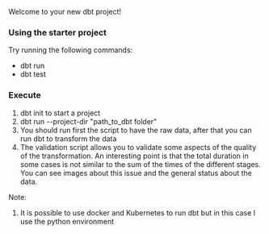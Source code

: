 Welcome to your new dbt project!

### Using the starter project

Try running the following commands:
- dbt run
- dbt test


### Execute 

1) dbt init to start a project
2) dbt run --project-dir "path_to_dbt folder"
3) You should run first the script to have the raw data, after that you can run dbt to transform the data
4) The validation script allows you to validate some aspects of the quality of the transformation. An interesting point is that the total duration in some cases is not similar to the sum of the times of the different stages. You can see images about this issue and the general status about the data. 



Note: 
1) It is possible to use docker and Kubernetes to run dbt but in this case I use the python environment
